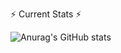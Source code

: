 

⚡ Current Stats ⚡


![Anurag's GitHub stats](https://github-readme-stats.vercel.app/api?username=sherlockmoriarity&show_icons=true&theme=transparent)




